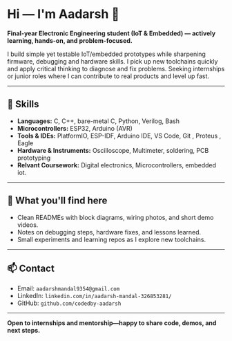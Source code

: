 # Hi — I'm Aadarsh 👋
**Final-year Electronic Engineering student (IoT & Embedded) — actively learning, hands-on, and problem-focused.**

I build simple yet testable IoT/embedded prototypes while sharpening firmware, debugging and hardware skills. I pick up new toolchains quickly and apply critical thinking to diagnose and fix problems. Seeking internships or junior roles where I can contribute to real products and level up fast.

---

## 🔧 Skills
- **Languages:** C, C++, bare-metal C, Python, Verilog, Bash  
- **Microcontrollers:** ESP32, Arduino (AVR)  
- **Tools & IDEs:** PlatformIO, ESP-IDF, Arduino IDE, VS Code, Git , Proteus , Eagle 
- **Hardware & Instruments:** Oscilloscope, Multimeter, soldering, PCB prototyping
- **Relvant Coursework:** Digital electronics, Microcontrollers, embedded iot.

---
## 📂 What you'll find here
- Clean READMEs with block diagrams, wiring photos, and short demo videos.  
- Notes on debugging steps, hardware fixes, and lessons learned.  
- Small experiments and learning repos as I explore new toolchains.

---

## 📫 Contact
- Email: `aadarshmandal9354@gmail.com`  
- LinkedIn: `linkedin.com/in/aadarsh-mandal-326853281/`  
- GitHub: `github.com/codedby-aadarsh`

---

**Open to internships and mentorship—happy to share code, demos, and next steps.**


<!---
codedby-aadarsh/codedby-aadarsh is a ✨ special ✨ repository because its `README.md` (this file) appears on your GitHub profile.
You can click the Preview link to take a look at your changes.
--->
